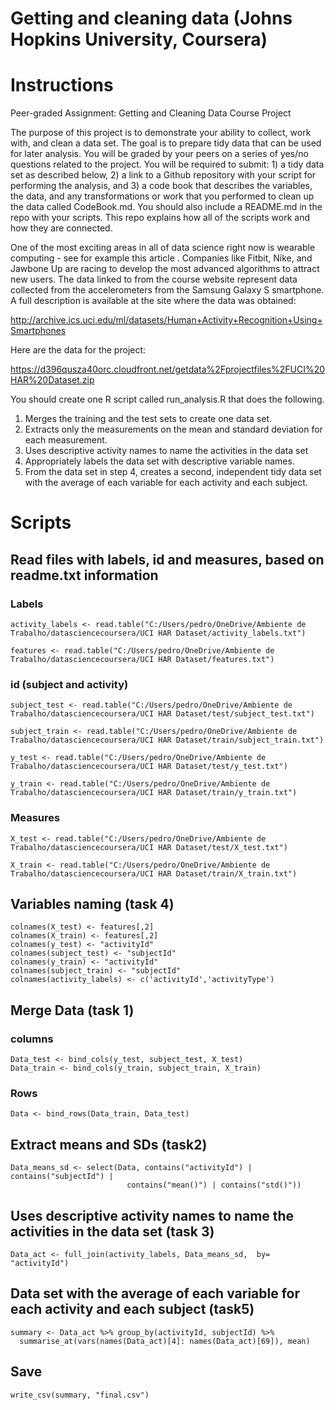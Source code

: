 # Getting and cleaning data (Johns Hopkins University, Coursera)

# Instructions
Peer-graded Assignment: Getting and Cleaning Data Course Project

The purpose of this project is to demonstrate your ability to collect, work with, and clean a data set. The goal is to prepare tidy data that can be used for later analysis. You will be graded by your peers on a series of yes/no questions related to the project. You will be required to submit: 1) a tidy data set as described below, 2) a link to a Github repository with your script for performing the analysis, and 3) a code book that describes the variables, the data, and any transformations or work that you performed to clean up the data called CodeBook.md. You should also include a README.md in the repo with your scripts. This repo explains how all of the scripts work and how they are connected.

One of the most exciting areas in all of data science right now is wearable computing - see for example this article . Companies like Fitbit, Nike, and Jawbone Up are racing to develop the most advanced algorithms to attract new users. The data linked to from the course website represent data collected from the accelerometers from the Samsung Galaxy S smartphone. A full description is available at the site where the data was obtained:

http://archive.ics.uci.edu/ml/datasets/Human+Activity+Recognition+Using+Smartphones

Here are the data for the project:

https://d396qusza40orc.cloudfront.net/getdata%2Fprojectfiles%2FUCI%20HAR%20Dataset.zip

You should create one R script called run_analysis.R that does the following.

1. Merges the training and the test sets to create one data set.
2. Extracts only the measurements on the mean and standard deviation for each measurement.
3. Uses descriptive activity names to name the activities in the data set
4. Appropriately labels the data set with descriptive variable names.
5. From the data set in step 4, creates a second, independent tidy data set with the average of each variable for each activity and each subject.

# Scripts

## Read files with labels, id and measures, based on readme.txt information 

### Labels

```
activity_labels <- read.table("C:/Users/pedro/OneDrive/Ambiente de Trabalho/datasciencecoursera/UCI HAR Dataset/activity_labels.txt")

features <- read.table("C:/Users/pedro/OneDrive/Ambiente de Trabalho/datasciencecoursera/UCI HAR Dataset/features.txt")
```

### id (subject and activity)
```
subject_test <- read.table("C:/Users/pedro/OneDrive/Ambiente de Trabalho/datasciencecoursera/UCI HAR Dataset/test/subject_test.txt")

subject_train <- read.table("C:/Users/pedro/OneDrive/Ambiente de Trabalho/datasciencecoursera/UCI HAR Dataset/train/subject_train.txt")

y_test <- read.table("C:/Users/pedro/OneDrive/Ambiente de Trabalho/datasciencecoursera/UCI HAR Dataset/test/y_test.txt")

y_train <- read.table("C:/Users/pedro/OneDrive/Ambiente de Trabalho/datasciencecoursera/UCI HAR Dataset/train/y_train.txt")
```
### Measures
```
X_test <- read.table("C:/Users/pedro/OneDrive/Ambiente de Trabalho/datasciencecoursera/UCI HAR Dataset/test/X_test.txt")

X_train <- read.table("C:/Users/pedro/OneDrive/Ambiente de Trabalho/datasciencecoursera/UCI HAR Dataset/train/X_train.txt")
```
## Variables naming (task 4)
```
colnames(X_test) <- features[,2]
colnames(X_train) <- features[,2]
colnames(y_test) <- "activityId"
colnames(subject_test) <- "subjectId"
colnames(y_train) <- "activityId"
colnames(subject_train) <- "subjectId"
colnames(activity_labels) <- c('activityId','activityType')
```
## Merge Data (task 1)
### columns
```
Data_test <- bind_cols(y_test, subject_test, X_test)
Data_train <- bind_cols(y_train, subject_train, X_train)
```
### Rows
```
Data <- bind_rows(Data_train, Data_test)
```
## Extract means and SDs (task2)
```
Data_means_sd <- select(Data, contains("activityId") | contains("subjectId") | 
                          contains("mean()") | contains("std()"))
```
## Uses descriptive activity names to name the activities in the data set (task 3)
```
Data_act <- full_join(activity_labels, Data_means_sd,  by= "activityId")
```
## Data set with the average of each variable for each activity and each subject (task5)
```
summary <- Data_act %>% group_by(activityId, subjectId) %>%
  summarise_at(vars(names(Data_act)[4]: names(Data_act)[69]), mean)
```
## Save
```
write_csv(summary, "final.csv")
```
